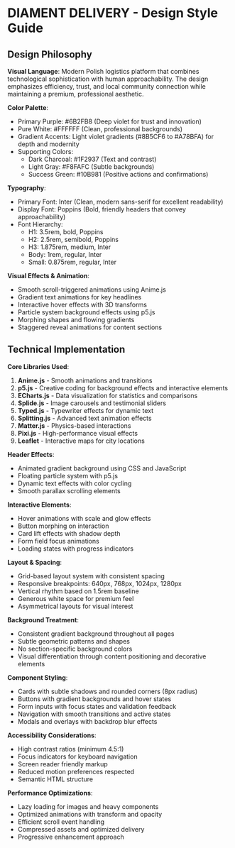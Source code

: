 # DIAMENT DELIVERY - Design Style Guide

## Design Philosophy

**Visual Language**: Modern Polish logistics platform that combines technological sophistication with human approachability. The design emphasizes efficiency, trust, and local community connection while maintaining a premium, professional aesthetic.

**Color Palette**: 
- Primary Purple: #6B2FB8 (Deep violet for trust and innovation)
- Pure White: #FFFFFF (Clean, professional backgrounds)
- Gradient Accents: Light violet gradients (#8B5CF6 to #A78BFA) for depth and modernity
- Supporting Colors: 
  - Dark Charcoal: #1F2937 (Text and contrast)
  - Light Gray: #F8FAFC (Subtle backgrounds)
  - Success Green: #10B981 (Positive actions and confirmations)

**Typography**:
- Primary Font: Inter (Clean, modern sans-serif for excellent readability)
- Display Font: Poppins (Bold, friendly headers that convey approachability)
- Font Hierarchy:
  - H1: 3.5rem, bold, Poppins
  - H2: 2.5rem, semibold, Poppins  
  - H3: 1.875rem, medium, Inter
  - Body: 1rem, regular, Inter
  - Small: 0.875rem, regular, Inter

**Visual Effects & Animation**:
- Smooth scroll-triggered animations using Anime.js
- Gradient text animations for key headlines
- Interactive hover effects with 3D transforms
- Particle system background effects using p5.js
- Morphing shapes and flowing gradients
- Staggered reveal animations for content sections

## Technical Implementation

**Core Libraries Used**:
1. **Anime.js** - Smooth animations and transitions
2. **p5.js** - Creative coding for background effects and interactive elements
3. **ECharts.js** - Data visualization for statistics and comparisons
4. **Splide.js** - Image carousels and testimonial sliders
5. **Typed.js** - Typewriter effects for dynamic text
6. **Splitting.js** - Advanced text animation effects
7. **Matter.js** - Physics-based interactions
8. **Pixi.js** - High-performance visual effects
9. **Leaflet** - Interactive maps for city locations

**Header Effects**:
- Animated gradient background using CSS and JavaScript
- Floating particle system with p5.js
- Dynamic text effects with color cycling
- Smooth parallax scrolling elements

**Interactive Elements**:
- Hover animations with scale and glow effects
- Button morphing on interaction
- Card lift effects with shadow depth
- Form field focus animations
- Loading states with progress indicators

**Layout & Spacing**:
- Grid-based layout system with consistent spacing
- Responsive breakpoints: 640px, 768px, 1024px, 1280px
- Vertical rhythm based on 1.5rem baseline
- Generous white space for premium feel
- Asymmetrical layouts for visual interest

**Background Treatment**:
- Consistent gradient background throughout all pages
- Subtle geometric patterns and shapes
- No section-specific background colors
- Visual differentiation through content positioning and decorative elements

**Component Styling**:
- Cards with subtle shadows and rounded corners (8px radius)
- Buttons with gradient backgrounds and hover states
- Form inputs with focus states and validation feedback
- Navigation with smooth transitions and active states
- Modals and overlays with backdrop blur effects

**Accessibility Considerations**:
- High contrast ratios (minimum 4.5:1)
- Focus indicators for keyboard navigation
- Screen reader friendly markup
- Reduced motion preferences respected
- Semantic HTML structure

**Performance Optimizations**:
- Lazy loading for images and heavy components
- Optimized animations with transform and opacity
- Efficient scroll event handling
- Compressed assets and optimized delivery
- Progressive enhancement approach